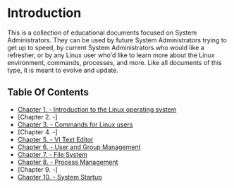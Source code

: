 # Introduction

This is a collection of educational documents focused on System Administrators. They can be used by future System Administrators trying to get up to speed, by current System Administrators who would like a refresher, or by any Linux user who'd like to learn more about the Linux environment, commands, processes, and more. Like all documents of this type, it is meant to evolve and update.

## Table Of Contents

* [Chapter 1. - Introduction to the Linux operating system](../admin_guide/01-presentation.md)
* [Chapter 2. -]
* [Chapter 3. - Commands for Linux users](../admin_guide/03-commands.md)
* [Chapter 4. -]
* [Chapter 5. - VI Text Editor](../admin_guide/05-vi.md)
* [Chapter 6. - User and Group Management](../admin_guide/06-user.md)
* [Chapter 7. - File System](../admin_guide/07-file-system.md)
* [Chapter 8. - Process Management](../admin_guide/08-process.md)
* [Chapter 9. -]
* [Chapter 10. - System Startup](../admin_guide/10-boot.md)
